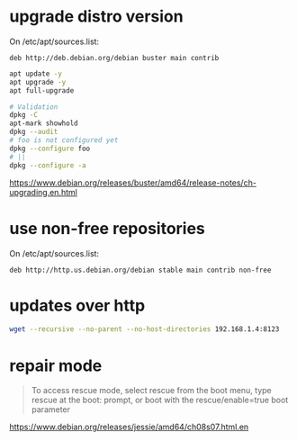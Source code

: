 # upgrade distro version

On /etc/apt/sources.list:

```
deb http://deb.debian.org/debian buster main contrib
```

```bash
apt update -y
apt upgrade -y
apt full-upgrade

# Validation
dpkg -C
apt-mark showhold
dpkg --audit
# foo is not configured yet
dpkg --configure foo
# ||
dpkg --configure -a
```

https://www.debian.org/releases/buster/amd64/release-notes/ch-upgrading.en.html

# use non-free repositories

On /etc/apt/sources.list:

```
deb http://http.us.debian.org/debian stable main contrib non-free
```

# updates over http

```bash
wget --recursive --no-parent --no-host-directories 192.168.1.4:8123
```

# repair mode

> To access rescue mode, select rescue from the boot menu, type rescue at the boot: prompt, or boot with the rescue/enable=true boot parameter

https://www.debian.org/releases/jessie/amd64/ch08s07.html.en
